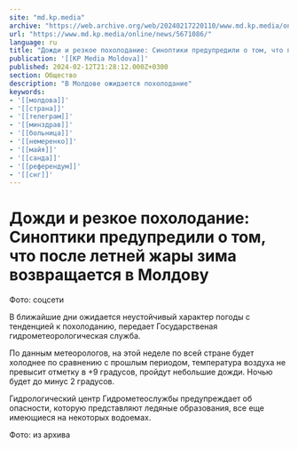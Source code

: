```yaml
---
site: "md.kp.media"
archive: "https://web.archive.org/web/20240217220110/www.md.kp.media/online/news/5671086/"
url: "https://www.md.kp.media/online/news/5671086/"
language: ru
title: "Дожди и резкое похолодание: Синоптики предупредили о том, что после летней жары зима возвращается в Молдову"
publication: '[[KP Media Moldova]]'
published: 2024-02-12T21:28:12.000Z+0300
section: Общество
description: "В Молдове ожидается похолодание"
keywords:
- '[[молдова]]'
- '[[страна]]'
- '[[телеграм]]'
- '[[минздрав]]'
- '[[больница]]'
- '[[немеренко]]'
- '[[майя]]'
- '[[санда]]'
- '[[референдум]]'
- '[[снг]]'
---
```


# Дожди и резкое похолодание: Синоптики предупредили о том, что после летней жары зима возвращается в Молдову

Фото: соцсети

В ближайшие дни ожидается неустойчивый характер погоды с тенденцией к похолоданию, передает Государственая гидрометеорологическая служба.

По данным метеорологов, на этой неделе по всей стране будет холоднее по сравнению с прошлым периодом, температура воздуха не превысит отметку в +9 градусов, пройдут небольшие дожди. Ночью будет до минус 2 градусов.

Гидрологический центр Гидрометеослужбы предупреждает об опасности, которую представляют ледяные образования, все еще имеющиеся на некоторых водоемах.

Фото: из архива